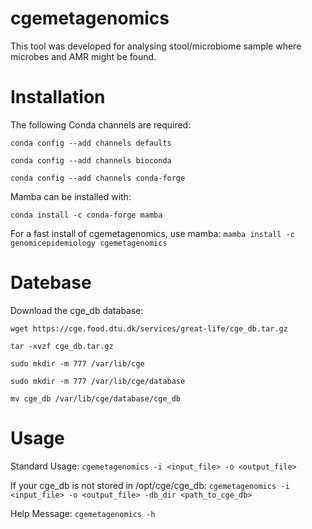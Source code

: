# cgemetagenomics

This tool was developed for analysing stool/microbiome sample where microbes and AMR might be found.

# Installation

The following Conda channels are required:

`conda config --add channels defaults`

`conda config --add channels bioconda`

`conda config --add channels conda-forge`

Mamba can be installed with:

`conda install -c conda-forge mamba`

For a fast install of cgemetagenomics, use mamba:
`mamba install -c genomicepidemiology cgemetagenomics`


# Datebase

Download the cge_db database:

`wget https://cge.food.dtu.dk/services/great-life/cge_db.tar.gz`

`tar -xvzf cge_db.tar.gz`

`sudo mkdir -m 777 /var/lib/cge`

`sudo mkdir -m 777 /var/lib/cge/database`

`mv cge_db /var/lib/cge/database/cge_db`



# Usage

Standard Usage:
`cgemetagenomics -i <input_file> -o <output_file>`

If your cge_db is not stored in /opt/cge/cge_db:
`cgemetagenomics -i <input_file> -o <output_file> -db_dir <path_to_cge_db>`

Help Message:
`cgemetagenomics -h`
